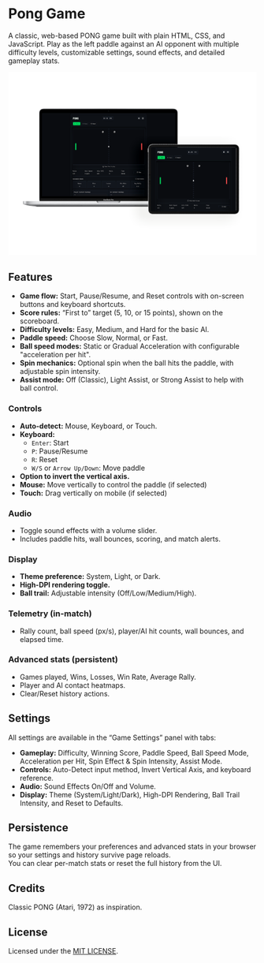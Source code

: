 # Pong Game

A classic, web-based PONG game built with plain HTML, CSS, and JavaScript. Play as the left paddle against an AI opponent with multiple difficulty levels, customizable settings, sound effects, and detailed gameplay stats.

![Screenshot](screenshot.png)

## Features

- **Game flow:** Start, Pause/Resume, and Reset controls with on-screen buttons and keyboard shortcuts.
- **Score rules:** “First to” target (5, 10, or 15 points), shown on the scoreboard.
- **Difficulty levels:** Easy, Medium, and Hard for the basic AI.
- **Paddle speed:** Choose Slow, Normal, or Fast.
- **Ball speed modes:** Static or Gradual Acceleration with configurable "acceleration per hit".
- **Spin mechanics:** Optional spin when the ball hits the paddle, with adjustable spin intensity.
- **Assist mode:** Off (Classic), Light Assist, or Strong Assist to help with ball control.

### Controls

- **Auto-detect:** Mouse, Keyboard, or Touch.
- **Keyboard:**  
  - `Enter`: Start  
  - `P`: Pause/Resume  
  - `R`: Reset  
  - `W/S` or `Arrow Up/Down`: Move paddle
- **Option to invert the vertical axis.**
- **Mouse:** Move vertically to control the paddle (if selected)
- **Touch:** Drag vertically on mobile (if selected)

### Audio

- Toggle sound effects with a volume slider.
- Includes paddle hits, wall bounces, scoring, and match alerts.

### Display

- **Theme preference:** System, Light, or Dark.
- **High-DPI rendering toggle.**
- **Ball trail:** Adjustable intensity (Off/Low/Medium/High).

### Telemetry (in-match)

- Rally count, ball speed (px/s), player/AI hit counts, wall bounces, and elapsed time.

### Advanced stats (persistent)

- Games played, Wins, Losses, Win Rate, Average Rally.
- Player and AI contact heatmaps.
- Clear/Reset history actions.

## Settings

All settings are available in the “Game Settings” panel with tabs:

- **Gameplay:** Difficulty, Winning Score, Paddle Speed, Ball Speed Mode, Acceleration per Hit, Spin Effect & Spin Intensity, Assist Mode.
- **Controls:** Auto-Detect input method, Invert Vertical Axis, and keyboard reference.
- **Audio:** Sound Effects On/Off and Volume.
- **Display:** Theme (System/Light/Dark), High-DPI Rendering, Ball Trail Intensity, and Reset to Defaults.

## Persistence

The game remembers your preferences and advanced stats in your browser so your settings and history survive page reloads.  
You can clear per-match stats or reset the full history from the UI.

## Credits

Classic PONG (Atari, 1972) as inspiration.

## License
  
Licensed under the [MIT LICENSE](LICENSE).